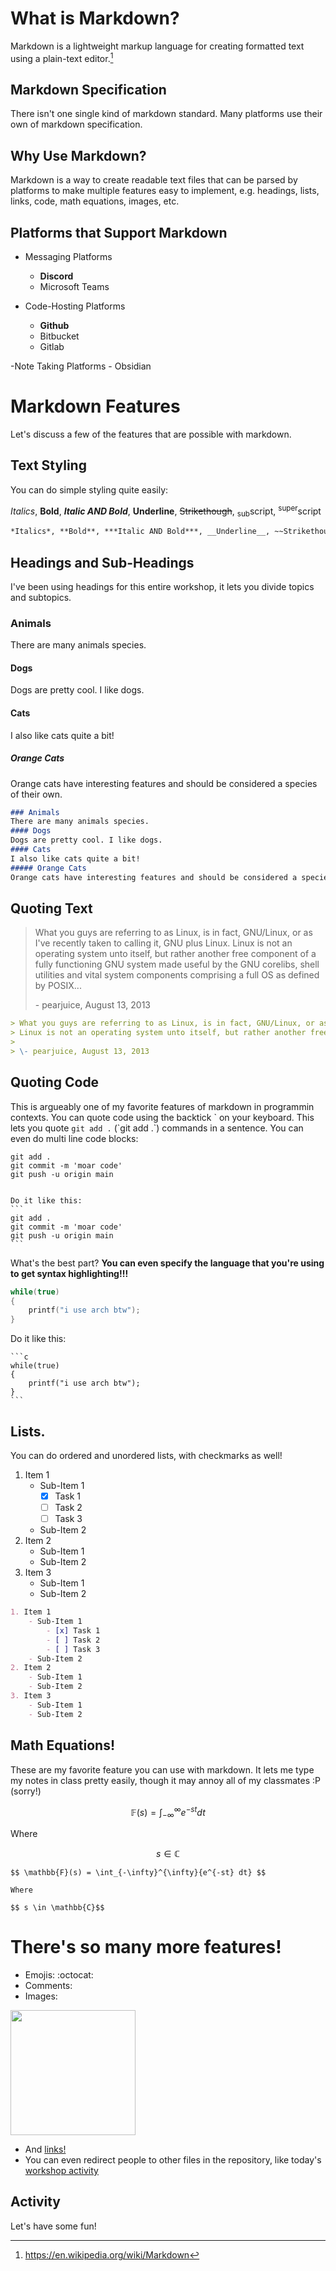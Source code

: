 # What is Markdown?

Markdown is a lightweight markup language for creating formatted text using a plain-text editor.[^markdown-definition]

[^markdown-definition]: https://en.wikipedia.org/wiki/Markdown


## Markdown Specification
There isn't one single kind of markdown standard.
Many platforms use their own of markdown specification.


## Why Use Markdown?
Markdown is a way to create readable text files that can be parsed by platforms to make multiple features easy to implement, e.g. headings, lists, links, code, math equations, images, etc.


## Platforms that Support Markdown
- Messaging Platforms
    - **Discord**
    - Microsoft Teams

- Code-Hosting Platforms
    - **Github**
    - Bitbucket
    - Gitlab

-Note Taking Platforms 
    - Obsidian


# Markdown Features
Let's discuss a few of the features that are possible with markdown.

## Text Styling
You can do simple styling quite easily:

*Italics*, **Bold**, ***Italic AND Bold***, __Underline__, ~~Strikethough~~,  <sub>sub</sub>script, <sup>super</sup>script

```md 
*Italics*, **Bold**, ***Italic AND Bold***, __Underline__, ~~Strikethough~~,  <sub>sub</sub>script, <sup>super</sup>script
```


## Headings and Sub-Headings
I've been using headings for this entire workshop, it lets you divide topics and subtopics.

### Animals
There are many animals species.
#### Dogs 
Dogs are pretty cool. I like dogs.
#### Cats
I also like cats quite a bit!
##### Orange Cats
Orange cats have interesting features and should be considered a species of their own.


```md 
### Animals
There are many animals species.
#### Dogs 
Dogs are pretty cool. I like dogs.
#### Cats
I also like cats quite a bit!
##### Orange Cats
Orange cats have interesting features and should be considered a species of their own.
```


## Quoting Text
> What you guys are referring to as Linux, is in fact, GNU/Linux, or as I've recently taken to calling it, GNU plus Linux.
Linux is not an operating system unto itself, but rather another free component of a fully functioning GNU system made useful by the GNU corelibs, shell utilities and vital system components comprising a full OS as defined by POSIX... 
> 
> \- pearjuice, August 13, 2013

```md 
> What you guys are referring to as Linux, is in fact, GNU/Linux, or as I've recently taken to calling it, GNU plus Linux.
> Linux is not an operating system unto itself, but rather another free component of a fully functioning GNU system made useful by the GNU corelibs, shell utilities and vital system components comprising a full OS as defined by POSIX... 
> 
> \- pearjuice, August 13, 2013
```

## Quoting Code 
This is argueably one of my favorite features of markdown in programmin contexts.
You can quote code using the backtick \` on your keyboard. This lets you quote `git add .` (\`git add .`) commands in a sentence. You can even do multi line code blocks:

```
git add .
git commit -m 'moar code'
git push -u origin main
```
````

Do it like this:
``` 
git add .
git commit -m 'moar code'
git push -u origin main
```
````
What's the best part?
**You can even specify the language that you're using to get syntax highlighting!!!**
```c 
while(true)
{
    printf("i use arch btw");
}
```
Do it like this:
````
```c 
while(true)
{
    printf("i use arch btw");
}
```
````

## Lists.
You can do ordered and unordered lists, with checkmarks as well!

1. Item 1
    - Sub-Item 1
        - [x] Task 1
        - [ ] Task 2 
        - [ ] Task 3
    - Sub-Item 2 
2. Item 2 
    - Sub-Item 1 
    - Sub-Item 2 
3. Item 3
    - Sub-Item 1 
    - Sub-Item 2 

```md 
1. Item 1
    - Sub-Item 1 
        - [x] Task 1
        - [ ] Task 2 
        - [ ] Task 3
    - Sub-Item 2 
2. Item 2 
    - Sub-Item 1 
    - Sub-Item 2 
3. Item 3
    - Sub-Item 1 
    - Sub-Item 2 
```
### 




## Math Equations!
These are my favorite feature you can use with markdown. It lets me type my notes in class pretty easily, though it may annoy all of my classmates :P (sorry!)


$$ \mathbb{F}(s) = \int_{-\infty}^{\infty}{e^{-st} dt} $$

Where

$$ s \in \mathbb{C}$$


```
$$ \mathbb{F}(s) = \int_{-\infty}^{\infty}{e^{-st} dt} $$

Where

$$ s \in \mathbb{C}$$
```



# There's so many more features!
- Emojis: :octocat:
- Comments: <!-- You can't see this unless you look at the source code ;)-->
- Images: 
<img src="https://cdn.myanimelist.net/s/common/uploaded_files/1449565442-799682393c093c4b5a5034dde32bb999.gif" width="200"/>

- And [links!](https://www.youtube.com/watch?v=dQw4w9WgXcQ)
- You can even redirect people to other files in the repository, like today's [workshop activity](./activity.md)

## Activity
Let's have some fun! 



